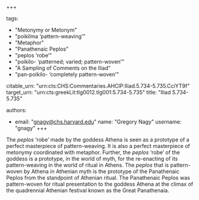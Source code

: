 +++

tags:
- "Metonymy or Metonym"
- "poikilma ‘pattern-weaving’"
- "Metaphor"
- "Panathenaic Peplos"
- "peplos ‘robe’"
- "poikilo- ‘patterned; varied; pattern-woven’"
- "A Sampling of Comments on the Iliad"
- "pan-poikilo- ‘completely pattern-woven’"

citable_urn: "urn:cts:CHS:Commentaries.AHCIP:Iliad.5.734-5.735.CciYT9f"
target_urn: "urn:cts:greekLit:tlg0012.tlg001:5.734-5.735"
title: "Iliad 5.734-5.735"

authors:
- email: "gnagy@chs.harvard.edu"
  name: "Gregory Nagy"
  username: "gnagy"
+++

<p>The <em>peplos</em> ‘robe’ made by the goddess Athena is seen as a prototype of a perfect masterpiece of pattern-weaving. It is also a perfect masterpiece of metonymy coordinated with metaphor. Further, the <em>peplos</em> ‘robe’ of the goddess is a prototype, in the world of myth, for the re-enacting of its pattern-weaving in the world of ritual in Athens. The <em>peplos </em>that is pattern-woven by Athena in Athenian myth is the prototype of the Panathenaic Peplos from the standpoint of Athenian ritual. The Panathenaic Peplos was pattern-woven for ritual presentation to the goddess Athena at the climax of the quadrennial Athenian festival known as the Great Panathenaia.  </p>